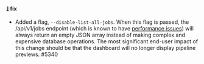 #### <sub><sup><a name="5340" href="#5340">:link:</a></sup></sub> fix

* Added a flag, `--disable-list-all-jobs`. When this flag is passed, the /api/v1/jobs endpoint (which is known to have [performance issues](https://github.com/concourse/concourse/issues/5341)) will always return an empty JSON array instead of making complex and expensive database operations. The most significant end-user impact of this change should be that the dashboard will no longer display pipeline previews. #5340
